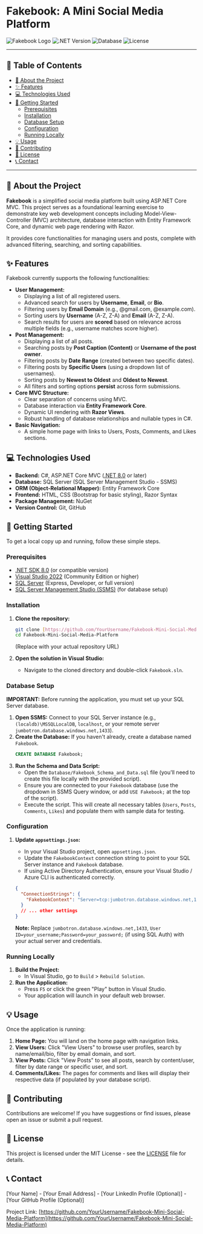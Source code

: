 # Fakebook: A Mini Social Media Platform

![Fakebook Logo](https://img.shields.io/badge/Fakebook-Social%20App-blueviolet)
![.NET Version](https://img.shields.io/badge/.NET-8.0-512BD4?logo=dotnet)
![Database](https://img.shields.io/badge/SQL_Server-2022-CC2927?logo=microsoftsqlserver)
![License](https://img.shields.io/badge/License-MIT-green)

---

## 📖 Table of Contents

- [🚀 About the Project](#-about-the-project)
- [✨ Features](#-features)
- [💻 Technologies Used](#-technologies-used)
- [🚦 Getting Started](#-getting-started)
  - [Prerequisites](#prerequisites)
  - [Installation](#installation)
  - [Database Setup](#database-setup)
  - [Configuration](#configuration)
  - [Running Locally](#running-locally)
- [💡 Usage](#-usage)
- [🤝 Contributing](#-contributing)
- [📄 License](#-license)
- [📞 Contact](#-contact)

---

## 🚀 About the Project

**Fakebook** is a simplified social media platform built using ASP.NET Core MVC. This project serves as a foundational learning exercise to demonstrate key web development concepts including Model-View-Controller (MVC) architecture, database interaction with Entity Framework Core, and dynamic web page rendering with Razor.

It provides core functionalities for managing users and posts, complete with advanced filtering, searching, and sorting capabilities.

## ✨ Features

Fakebook currently supports the following functionalities:

* **User Management:**
    * Displaying a list of all registered users.
    * Advanced search for users by **Username**, **Email**, or **Bio**.
    * Filtering users by **Email Domain** (e.g., @gmail.com, @example.com).
    * Sorting users by **Username** (A-Z, Z-A) and **Email** (A-Z, Z-A).
    * Search results for users are **scored** based on relevance across multiple fields (e.g., username matches score higher).
* **Post Management:**
    * Displaying a list of all posts.
    * Searching posts by **Post Caption (Content)** or **Username of the post owner**.
    * Filtering posts by **Date Range** (created between two specific dates).
    * Filtering posts by **Specific Users** (using a dropdown list of usernames).
    * Sorting posts by **Newest to Oldest** and **Oldest to Newest**.
    * All filters and sorting options **persist** across form submissions.
* **Core MVC Structure:**
    * Clear separation of concerns using MVC.
    * Database interaction via **Entity Framework Core**.
    * Dynamic UI rendering with **Razor Views**.
    * Robust handling of database relationships and nullable types in C#.
* **Basic Navigation:**
    * A simple home page with links to Users, Posts, Comments, and Likes sections.

## 💻 Technologies Used

* **Backend:** C#, ASP.NET Core MVC ([.NET 8.0](https://dotnet.microsoft.com/download/dotnet/8.0) or later)
* **Database:** SQL Server (SQL Server Management Studio - SSMS)
* **ORM (Object-Relational Mapper):** Entity Framework Core
* **Frontend:** HTML, CSS (Bootstrap for basic styling), Razor Syntax
* **Package Management:** NuGet
* **Version Control:** Git, GitHub

## 🚦 Getting Started

To get a local copy up and running, follow these simple steps.

### Prerequisites

* [.NET SDK 8.0](https://dotnet.microsoft.com/download/dotnet/8.0) (or compatible version)
* [Visual Studio 2022](https://visualstudio.microsoft.com/vs/) (Community Edition or higher)
* [SQL Server](https://www.microsoft.com/en-us/sql-server/sql-server-downloads) (Express, Developer, or full version)
* [SQL Server Management Studio (SSMS)](https://docs.microsoft.com/en-us/sql/ssms/download-sql-server-management-studio-ssms) (for database setup)

### Installation

1.  **Clone the repository:**
    ```bash
    git clone [https://github.com/YourUsername/Fakebook-Mini-Social-Media-Platform.git](https://github.com/YourUsername/Fakebook-Mini-Social-Media-Platform.git)
    cd Fakebook-Mini-Social-Media-Platform
    ```
    (Replace with your actual repository URL)

2.  **Open the solution in Visual Studio:**
    * Navigate to the cloned directory and double-click `Fakebook.sln`.

### Database Setup

**IMPORTANT:** Before running the application, you must set up your SQL Server database.

1.  **Open SSMS:** Connect to your SQL Server instance (e.g., `(localdb)\MSSQLLocalDB`, `localhost`, or your remote server `jumbotron.database.windows.net,1433`).
2.  **Create the Database:** If you haven't already, create a database named `Fakebook`.
    ```sql
    CREATE DATABASE Fakebook;
    ```
3.  **Run the Schema and Data Script:**
    * Open the `Database/Fakebook_Schema_and_Data.sql` file (you'll need to create this file locally with the provided script).
    * Ensure you are connected to your `Fakebook` database (use the dropdown in SSMS Query window, or add `USE Fakebook;` at the top of the script).
    * Execute the script. This will create all necessary tables (`Users`, `Posts`, `Comments`, `Likes`) and populate them with sample data for testing.

### Configuration

1.  **Update `appsettings.json`:**
    * In your Visual Studio project, open `appsettings.json`.
    * Update the `FakebookContext` connection string to point to your SQL Server instance and `Fakebook` database.
    * If using Active Directory Authentication, ensure your Visual Studio / Azure CLI is authenticated correctly.

    ```json
    {
      "ConnectionStrings": {
        "FakebookContext": "Server=tcp:jumbotron.database.windows.net,1433;Initial Catalog=Fakebook;Encrypt=True;TrustServerCertificate=False;Connection Timeout=30;Authentication=\"Active Directory Default\";"
      }
      // ... other settings
    }
    ```
    **Note:** Replace `jumbotron.database.windows.net,1433`, `User ID=your_username;Password=your_password;` (if using SQL Auth) with your actual server and credentials.

### Running Locally

1.  **Build the Project:**
    * In Visual Studio, go to `Build` > `Rebuild Solution`.
2.  **Run the Application:**
    * Press `F5` or click the green "Play" button in Visual Studio.
    * Your application will launch in your default web browser.

## 💡 Usage

Once the application is running:

1.  **Home Page:** You will land on the home page with navigation links.
2.  **View Users:** Click "View Users" to browse user profiles, search by name/email/bio, filter by email domain, and sort.
3.  **View Posts:** Click "View Posts" to see all posts, search by content/user, filter by date range or specific user, and sort.
4.  **Comments/Likes:** The pages for comments and likes will display their respective data (if populated by your database script).

## 🤝 Contributing

Contributions are welcome! If you have suggestions or find issues, please open an issue or submit a pull request.

## 📄 License

This project is licensed under the MIT License - see the [LICENSE](LICENSE) file for details.

## 📞 Contact

[Your Name] - [Your Email Address] - [Your LinkedIn Profile (Optional)] - [Your GitHub Profile (Optional)]

Project Link: [https://github.com/YourUsername/Fakebook-Mini-Social-Media-Platform](https://github.com/YourUsername/Fakebook-Mini-Social-Media-Platform)
